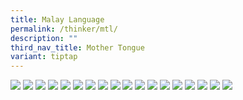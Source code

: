 ```yaml
---
title: Malay Language
permalink: /thinker/mtl/
description: ""
third_nav_title: Mother Tongue
variant: tiptap
---
```

![](/images/Student%20Thinker/MTL%20(1).jpg)
![](/images/Student%20Thinker/MTL%20(2).jpg)
![](/images/Student%20Thinker/MTL%20(3).jpg)
![](/images/Student%20Thinker/MTL%20(4).jpg)
![](/images/Student%20Thinker/MTL%20(5).jpg)
![](/images/Student%20Thinker/MTL%20(6).jpg)
![](/images/Student%20Thinker/MTL%20(7).jpg)
![](/images/Student%20Thinker/MTL%20(8).jpg)
![](/images/Student%20Thinker/MTL%20(9).jpg)
![](/images/Student%20Thinker/MTL%20(10).jpg)
![](/images/Student%20Thinker/MTL%20(11).jpg)
![](/images/Student%20Thinker/MTL%20(12).jpg)
![](/images/Student%20Thinker/MTL%20(13).jpg)
![](/images/Student%20Thinker/MTL%20(14).jpg)
![](/images/Student%20Thinker/MTL%20(15).jpg)
![](/images/Student%20Thinker/MTL%20(16).jpg)
![](/images/Student%20Thinker/MTL%20(17).jpg)
![](/images/Student%20Thinker/MTL%20(19).jpg)